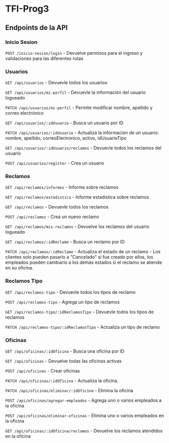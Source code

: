 # TFI-Prog3

## Endpoints de la API

### Inicio Sesion
`POST /inicio-sesion/login` - Devuelve permisos para el ingreso y validaciones para las diferentes rutas

### Usuarios

`GET /api/usuarios` - Devuevle todos los usuarios

`GET /api/usuarios/mi-perfil` - Devuevle la información del usuario logueado

`PATCH /api/usuarios/mi-perfil` - Permite modificar nombre, apellido y correo electrónico

`GET /api/usuarios/:idUsuario` - Busca un usuario por ID

`PATCH /api/usuarios/:idUsuario` - Actualiza la información de un usuario: nombre, apellido, correoElectronico, activo,    idUsuarioTipo

`GET /api/usuarios/:idUsuario/reclamos` - Devuevle todos los reclamos del usuario

`POST /api/usuarios/register` - Crea un usuario

### Reclamos

`GET /api/reclamos/informes` - Informe sobre reclamos

`GET /api/reclamos/estadistica` - Informe estadistica sobre reclamos

`GET /api/reclamos` - Devuevle todos los reclamos

`POST /api/reclamos` - Crea un nuevo reclamo

`GET /api/reclamos/mis-reclamos` - Devuelve los reclamos del usuario logueado

`GET /api/reclamos/:idReclamo` - Busca un reclamo por ID

`PATCH /api/reclamos/:idReclamo` - Actualiza el estado de un reclamo - Los clientes solo pueden pasarlo a "Cancelado" si fue creado por ellos, los empleados pueden cambiarlo a los demás estados si el reclamo se atiende en su oficina.

### Reclamos Tipo

`GET /api/reclamos-tipo` - Devuevle todos los tipos de reclamo

`POST /api/reclamos-tipo` - Agrega un tipo de reclamos

`GET /api/reclamos-tipo/:idReclamosTipo` - Devuevle todos los tipos de reclamos

`PATCH /api/reclamos-tipo/:idReclamosTipo` - Actualiza un tipo de reclamo

### Oficinas

`GET /api/oficinas/:idOficina` - Busca una oficina por ID

`GET /api/oficinas` - Devuelve todas las oficinas activas

`POST /api/oficinas` - Crear oficinas

`PATCH /api/oficinas/:idOficina` - Actualiza la oficina.

`PATCH /api/oficinas/eliminar/:idOficina` - Elimina la oficina

`POST /api/oficinas/agregar-empleados` - Agrega uno o varios empleados a la oficina

`POST /api/oficinas/eliminar-oficinas` - Elimina uno o varios empleados en la oficina

`GET /api/oficinas/:idOficina/reclamos` - Devuelve los reclamos atendidos en la oficina

